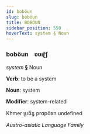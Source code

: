 ```yaml
---
id: boböun
slug: boböun
title: BOBÖUN
sidebar_position: 550
hoverText: system § Noun
---
```


### boböun&emsp;<span kind="abugida">ʋʋıɽ̃ʃ</span>

*system* **§** Noun

**Verb**: to be a system

**Noun**: system

**Modifier**: system-related

Khmer ប្រព័ន្ធ prɑpŏən undefined

*Austro-asiatic Language Family*